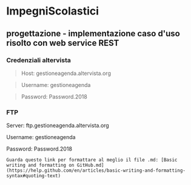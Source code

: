 # ImpegniScolastici

## progettazione - implementazione caso d'uso risolto con web service REST

### Credenziali altervista
> Host: gestioneagenda.altervista.org 

> Username: gestioneagenda 

> Password: Password.2018

### FTP

Server: ftp.gestioneagenda.altervista.org 

Username: gestioneagenda 

Password: Password.2018 

```
Guarda questo link per formattare al meglio il file .md: [Basic writing and formatting on GitHub.md](https://help.github.com/en/articles/basic-writing-and-formatting-syntax#quoting-text)
```

